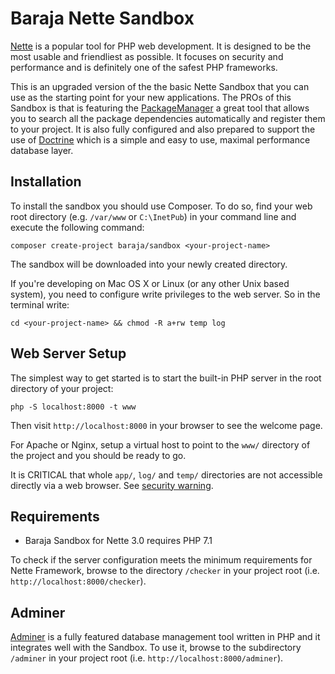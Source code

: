 Baraja Nette Sandbox
=============
[Nette](https://nette.org) is a popular tool for PHP web development.
It is designed to be the most usable and friendliest as possible. It focuses
on security and performance and is definitely one of the safest PHP frameworks.

This is an upgraded version of the the basic Nette Sandbox that you can use as the starting point for your new applications.
The PROs of this Sandbox is that is featuring the [PackageManager](https://github.com/baraja-core/package-manager) a great tool that allows you to search all the package dependencies automatically and register them to your project.
It is also fully configured and also prepared to support the use of [Doctrine](https://github.com/baraja-core/doctrine) which is a simple and easy to use, maximal performance database layer.





Installation
------------
To install the sandbox you should use Composer. To do so, find your web root directory (e.g. `/var/www` or `C:\InetPub`) in your command line and execute the following command:

`composer create-project baraja/sandbox <your-project-name>`

The sandbox will be downloaded into your newly created directory.
	
If you're developing on Mac OS X or Linux (or any other Unix based system), you need to configure write privileges to the web server.
So in the terminal write:

`cd <your-project-name> && chmod -R a+rw temp log`

Web Server Setup
----------------

The simplest way to get started is to start the built-in PHP server in the root directory of your project:

	php -S localhost:8000 -t www

Then visit `http://localhost:8000` in your browser to see the welcome page.

For Apache or Nginx, setup a virtual host to point to the `www/` directory of the project and you
should be ready to go.

It is CRITICAL that whole `app/`, `log/` and `temp/` directories are not accessible directly
via a web browser. See [security warning](https://nette.org/security-warning).


Requirements
------------

- Baraja Sandbox for Nette 3.0 requires PHP 7.1

To check if the server configuration meets the minimum requirements for
Nette Framework, browse to the directory `/checker` in your project root (i.e. `http://localhost:8000/checker`).


Adminer
-------

[Adminer](https://www.adminer.org/) is a fully featured database management tool written in PHP and it integrates well with the Sandbox.
To use it, browse to the subdirectory `/adminer` in your project root (i.e. `http://localhost:8000/adminer`).

